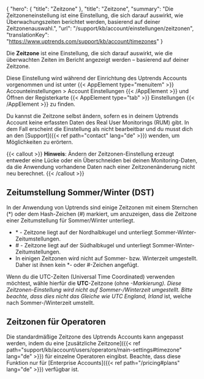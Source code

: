 ﻿{
  "hero": {
    "title": "Zeitzone"
  },
  "title": "Zeitzone",
  "summary": "Die Zeitzoneneinstellung ist eine Einstellung, die sich darauf auswirkt, wie Überwachungszeiten berichtet werden, basierend auf deiner Zeitzonenauswahl.",
  "url": "/support/kb/account/einstellungen/zeitzonen",
  "translationKey": "https://www.uptrends.com/support/kb/account/timezones"
}

Die **Zeitzone** ist eine Einstellung, die sich darauf auswirkt, wie die überwachten Zeiten im Bericht angezeigt werden – basierend auf deiner Zeitzone.

Diese Einstellung wird während der Einrichtung des Uptrends Accounts vorgenommen und ist unter {{< AppElement type="menuitem" >}} Accounteinstellungen > Account Einstellungen {{< /AppElement >}} und Öffnen der Registerkarte {{< AppElement type="tab" >}} Einstellungen {{< /AppElement >}} zu finden.

Du kannst die Zeitzone selbst ändern, sofern es in deinem Uptrends Account keine erfassten Daten des Real User Monitorings (RUM) gibt. In dem Fall erscheint die Einstellung als nicht bearbeitbar und du musst dich an den [Support]({{< ref path="contact" lang="de" >}}) wenden, um Möglichkeiten zu erörtern.

{{< callout >}}
**Hinweis**: Ändern der Zeitzonen-Einstellung erzeugt entweder eine Lücke oder ein Überschneiden bei deinen Monitoring-Daten, da die Anwendung vorhandene Daten nach einer Zeitzonenänderung nicht neu berechnet.
{{< /callout >}}

## Zeitumstellung Sommer/Winter (DST)

In der Anwendung von Uptrends sind einige Zeitzonen mit einem Sternchen (*) oder dem Hash-Zeichen (#) markiert, um anzuzeigen, dass die Zeitzone einer Zeitumstellung für Sommer/Winter unterliegt.

- \* - Zeitzone liegt auf der Nordhalbkugel und unterliegt Sommer-Winter-Zeitumstellungen.
- \# - Zeitzone liegt auf der Südhalbkugel und unterliegt Sommer-Winter-Zeitumstellungen.
- In einigen Zeitzonen wird nicht auf Sommer- bzw. Winterzeit umgestellt. Daher ist ihnen kein *- oder #-Zeichen angefügt.

Wenn du die UTC-Zeiten (Universal Time Coordinated) verwenden möchtest, wähle hierfür die **UTC**-Zeitzone (ohne *-Markierung). Diese Zeitzonen-Einstellung wird nicht auf Sommer-/Winterzeit umgestellt. Bitte beachte, dass dies nicht das Gleiche wie **UTC* England, Irland** ist, welche nach Sommer-/Winterzeit umstellt.

## Zeitzonen für Operatoren

Die standardmäßige Zeitzone des Uptrends Accounts kann angepasst werden, indem du eine [zusätzliche Zeitzone]({{< ref path="support/kb/account/users/operators/main-settings#timezone" lang="de" >}}) für einzelne Operatoren eingibst. Beachte, dass diese Funktion nur für [Enterprise Accounts]({{< ref path="/pricing#plans" lang="de" >}}) verfügbar ist.
